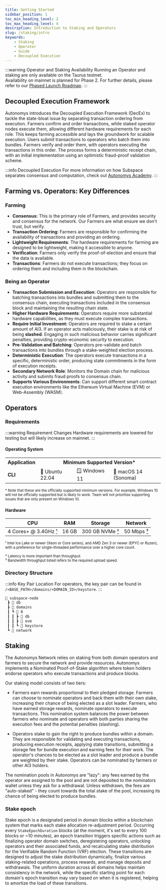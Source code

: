 ```yaml
---
title: Getting Started
sidebar_position: 1
toc_min_heading_level: 2
toc_max_heading_level: 4
description: Introduction to Staking and Operators
slug: /staking/intro
keywords:
    - Staking
    - Operator
    - Guide
    - Decoupled Execution
---
```


:::warning Operator and Staking Availability
Running an Operator and staking are only available on the Taurus testnet.  
Availability on mainnet is planned for Phase 2. For further details, please refer to our [Phased Launch Roadmap](https://forum.autonomys.xyz/t/4831).
:::

## Decoupled Execution Framework

Autonomys introduces the Decoupled Execution Framework (DecEx) to tackle the state-bloat issue by separating transaction ordering from execution. Farmers confirm and order transactions, while staked operator nodes execute them, allowing different hardware requirements for each role. This keeps farming accessible and lays the groundwork for scalable execution. Users submit transactions to operators who batch them into bundles. Farmers verify and order them, with operators executing the transactions in this order. The process forms a deterministic receipt chain, with an initial implementation using an optimistic fraud-proof validation scheme. 

:::info Decoupled Execution
For more information on how Subspace separates consensus and computation, check out [Autonomys Academy](https://academy.autonomys.xyz/subspace-protocol/decoupled-execution).
:::

## Farming vs. Operators: Key Differences

### Farming
- **Consensus:** This is the primary role of Farmers, and provides security and consensus for the network. Our Farmers are what ensure we don't trust, but verify.
- **Transaction Ordering**: Farmers are responsible for confirming the availability of transactions and providing an ordering.
- **Lightweight Requirements**: The hardware requirements for farming are designed to be lightweight, making it accessible to anyone.
- **Verification**: Farmers only verify the proof-of-election and ensure that the data is available.
- **Transactions**: Farmers do not execute transactions; they focus on ordering them and including them in the blockchain.

### Being an Operator

- **Transaction Submission and Execution**: Operators are responsible for batching transactions into bundles and submitting them to the consensus chain, executing transactions included in the consensus block and maintaining the resulting chain state.
- **Higher Hardware Requirements**: Operators require more substantial hardware capabilities, as they must execute complex transactions.
- **Require Initial Investment:** Operators are required to stake a certain amount of AI3. If an operator acts maliciously, their stake is at risk of being **slashed**. Engaging in such malicious behavior carries significant penalties, providing crypto-economic security to execution.
- **Pre-Validation and Batching**: Operators pre-validate and batch transactions into bundles through a stake-weighted election process.
- **Deterministic Execution**: The operators execute transactions in a specific, deterministic order, producing state commitments in the form of execution receipts.
- **Secondary Network Role**: Monitors the Domain chain for malicious activity and submits fraud proofs to consensus chain.
- **Supports Various Environments**: Can support different smart contract execution environments like the Ethereum Virtual Machine (EVM) or Web-Assembly (WASM).

## Operators

### Requirements

:::warning Requirement Changes
Hardware requirements are lowered for testing but will likely increase on mainnet.
:::

#### Operating System

<small>
    <table>
    <tr>
        <th>Application</th>
        <th colspan="3">Minimum Supported Version*</th>
    </tr>
    <tr>
        <td><strong>CLI</strong></td>
        <td>🐧 Ubuntu 22.04</td>
        <td>🪟 Windows 11</td>
        <td>🍎 macOS 14 (Sonoma)</td>
    </tr>
    </table>
&#42; Note that these are the officially supported minimum versions. For example, Windows 10 will not be officially supported but is likely to work. Team will not prioritise supporting issues that are only present on Windows 10.
</small>

#### Hardware

<a id="min-hardware"></a>
<a id="min-node-storage"></a>
<a id="min-network"></a>

| CPU | RAM | Storage | Network |
| --- | :-: | :-: | :-: |
| 4 Cores+ @ 3.4GHz [¹](https://docs.autonomys.xyz/staking/intro#min-hardware) | 16 GB | 300 GB NVMe [²](https://docs.autonomys.xyz/staking/intro#min-node-storage) | 50 Mbps [³](https://docs.autonomys.xyz/staking/intro#min-network) |

<small>¹ Intel Ice Lake or newer (Xeon or Core series), and AMD Zen 3 or newer (EPYC or Ryzen), with a preference for single-threaded performance over a higher core count.</small>
<br />
<p>
<small>² Latency is more important than throughput.</small>
<br />
<small>³ Bandwidth throughput listed refers to the required upload speed.</small>
<br />
</p>

### Directory Structure

:::info Key Pair Location
For operators, the key pair can be found in `/<BASE_PATH>/domains/<DOMAIN_ID>/keystore`.
:::

```bash
📂 subspace-node
 ┣ 📂 db
 ┣ 📂 domains
 ┃ ┗ 📂 0
 ┃ ┃ ┣ 📂 db
 ┃ ┃ ┣ 📂 evm
 ┃ ┃ ┗ 📂 keystore
 ┗ 📂 network
```

## Staking

The Autonomys Network relies on staking from both domain operators and farmers to secure the network and provide resources. Autonomys implements a Nominated Proof-of-Stake algorithm where token holders endorse operators who execute transactions and produce blocks.

Our staking model consists of two tiers:

- Farmers earn rewards proportional to their pledged storage. Farmers can choose to nominate operators and back them with their own stake, increasing their chance of being elected as a slot leader. Farmers, who have earned storage rewards, nominate operators to execute transactions. This nomination system balances the power between farmers who nominate and operators with both parties sharing the execution fees and the potential penalties (slashing). 

- Operators stake to gain the right to produce bundles within a domain. They are responsible for validating and executing transactions, producing execution receipts, applying state transitions, submitting a storage fee for bundle execution and earning fees for their work. The operator's chances to be elected as a slot leader and produce a bundle are weighted by their stake. Operators can be nominated by farmers or other AI3 holders.

The nomination pools in Autonomys are "lazy": any fees earned by the operator are assigned to the pool and are not deposited to the nominators wallet unless they ask for a withdrawal. Unless withdrawn, the fees are "auto-staked" - they count towards the total stake of the pool, increasing its chance of being elected to produce bundles.

### Stake epoch

Stake epoch is a designated period in domain blocks within a blockchain system that marks each stake allocation re-adjustment period. Occurring every `StakeEpochDuration` blocks (at the moment, it's set to every 100 blocks or ~10 minutes), an epoch transition triggers specific actions such as finalizing operator domain switches, deregistering operators, unlocking operators and their associated funds, and recalculating stake distribution for the Verifiable Random Function (VRF) election. These transitions are designed to adjust the stake distribution dynamically, finalize various staking-related operations, process rewards, and manage deposits and withdrawals. The uniform duration across all domains helps maintain consistency in the network, while the specific starting point for each domain's epoch transition may vary based on when it is registered, helping to amortize the load of these transitions.